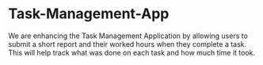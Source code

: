 # Task-Management-App
We are enhancing the Task Management Application by allowing users to submit a short report and their worked hours when they complete a task. This will help track what was done on each task and how much time it took.
